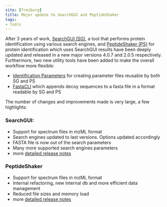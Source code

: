 ```yaml
---
site: [freiburg]
title: Major update to SearchGUI and PeptideShaker
tags:
- tools
---
```


After 3 years of work, [SearchGUI (SG)](https://usegalaxy.eu/root?tool_id=toolshed.g2.bx.psu.edu/repos/galaxyp/peptideshaker/search_gui/),
a tool that performs protein identification using various search engines, and [PeptideShaker (PS)](https://usegalaxy.eu/root?tool_id=toolshed.g2.bx.psu.edu/repos/galaxyp/peptideshaker/peptide_shaker/)
 for protein identification which uses SearchGUI results have been deeply updated and released in a new major versions 4.0.7 and 2.0.5 respectively.
Furthermore, two new utility tools have been added to make the overall workflow more flexible:

* [Identification Parameters](https://usegalaxy.eu/root?tool_id=toolshed.g2.bx.psu.edu/repos/galaxyp/peptideshaker/ident_params/) for creating parameter files reusable by both SG and PS
* [FastaCLI](https://usegalaxy.eu/root?tool_id=toolshed.g2.bx.psu.edu/repos/galaxyp/peptideshaker/fasta_cli/) which appends decoy sequences to a fasta file in a format readable by SG and PS

The number of changes and improvements made is very large, a few highlights:

### SearchGUI:

* Support for spectrum files in mzML format
* Search engines updated to last versions. Options updated accordingly
* FASTA file is now out of the search parameters
* Many more supported search engines parameters
* more [detailed release notes](http://compomics.github.io/projects/searchgui/wiki/ReleaseNotes)


### PeptideShaker

* Support for spectrum files in mzML format
* Internal refactoring, new internal db and more efficient data management
* Reduced file sizes and memory load
* more [detailed release notes](http://compomics.github.io/projects/peptide-shaker/wiki/ReleaseNotes )


